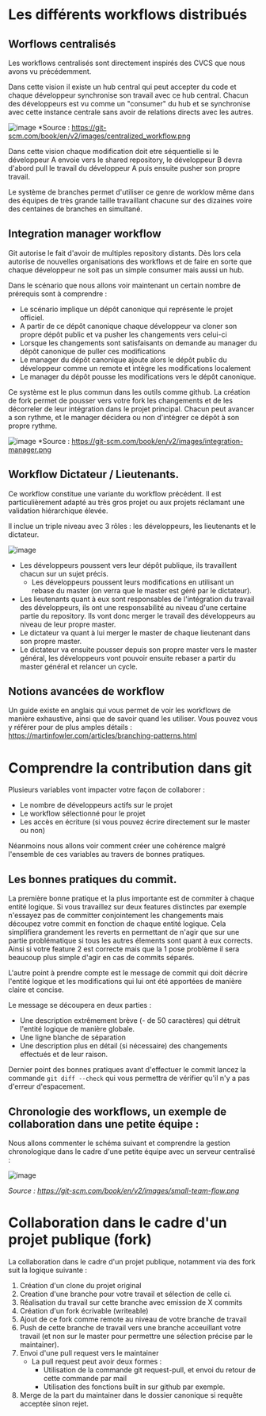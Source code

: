 # Les différents workflows distribués

## Worflows centralisés

Les workflows centralisés sont directement inspirés des CVCS que nous avons vu précédemment. 

Dans cette vision il existe un hub central qui peut accepter du code et chaque développeur synchronise son travail avec ce hub central. Chacun des développeurs est vu comme un "consumer" du hub et se synchronise avec cette instance centrale sans avoir de relations directs avec les autres. 

![image](https://git-scm.com/book/en/v2/images/centralized_workflow.png)
*Source : https://git-scm.com/book/en/v2/images/centralized_workflow.png

Dans cette vision chaque modification doit etre séquentielle si le développeur A envoie vers le shared repository, le développeur B devra d'abord pull le travail du développeur A puis ensuite pusher son propre travail.

Le système de branches permet d'utiliser ce genre de worklow même dans des équipes de très grande taille travaillant chacune sur des dizaines voire des centaines de branches en simultané. 

## Integration manager workflow

Git autorise le fait d'avoir de multiples repository distants. Dès lors cela autorise de nouvelles organisations des workflows et de faire en sorte que chaque développeur ne soit pas un simple consumer mais aussi un hub. 

Dans le scénario que nous allons voir maintenant un certain nombre de prérequis sont à comprendre : 

- Le scénario implique un dépôt canonique qui représente le projet officiel. 
- A partir de ce dépôt canonique chaque développeur va cloner son propre dépôt public et va pusher les changements vers celui-ci
- Lorsque les changements sont satisfaisants on demande au manager du dépôt canonique de puller ces modifications
- Le manager du dépôt canonique ajoute alors le dépôt public du développeur comme un remote et intègre les modifications localement
- Le manager du dépôt pousse les modifications vers le dépôt canonique. 

Ce système est le plus commun dans les outils comme github. La création de fork permet de pousser vers votre fork les changements et de les décorreler de leur intégration dans le projet principal. Chacun peut avancer a son rythme, et le manager décidera ou non d'intégrer ce dépôt à son propre rythme. 

![image](https://git-scm.com/book/en/v2/images/integration-manager.png)
*Source : https://git-scm.com/book/en/v2/images/integration-manager.png

## Workflow Dictateur / Lieutenants. 

Ce workflow constitue une variante du workflow précédent. Il est particulièrement adapté au très gros projet ou aux projets réclamant une validation hiérarchique élevée. 

Il inclue un triple niveau avec 3 rôles : les développeurs, les lieutenants et le dictateur. 

![image](https://git-scm.com/book/en/v2/images/benevolent-dictator.png)

- Les développeurs poussent vers leur dépôt publique, ils travaillent chacun sur un sujet précis. 
  - Les développeurs poussent leurs modifications en utilisant un rebase du master (on verra que le master est géré par le dictateur). 
- Les lieutenants quant à eux sont responsables de l'intégration du travail des développeurs, ils ont une responsabilité au niveau d'une certaine partie du repository. Ils vont donc merger le travail des développeurs au niveau de leur propre master.
- Le dictateur va quant à lui merger le master de chaque lieutenant dans son propre master.
- Le dictateur va ensuite pousser depuis son propre master vers le master général, les développeurs vont pouvoir ensuite rebaser a partir du master général et relancer un cycle. 

## Notions avancées de workflow

Un guide existe en anglais qui vous permet de voir les workflows de manière exhaustive, ainsi que de savoir quand les utiliser. Vous pouvez vous y référer pour de plus amples détails : https://martinfowler.com/articles/branching-patterns.html


# Comprendre la contribution dans git

Plusieurs variables vont impacter votre façon de collaborer : 

- Le nombre de développeurs actifs sur le projet
- Le workflow sélectionné pour le projet
- Les accès en écriture (si vous pouvez écrire directement sur le master ou non)

Néanmoins nous allons voir comment créer une cohérence malgré l'ensemble de ces variables au travers de bonnes pratiques. 

## Les bonnes pratiques du commit. 

La première bonne pratique et la plus importante est de commiter à chaque entité logique. Si vous travaillez sur deux features distinctes par exemple n'essayez pas de committer conjointement les changements mais découpez votre commit en fonction de chaque entité logique. Cela simplifiera grandement les reverts en permettant de n'agir que sur une partie problématique si tous les autres élements sont quant à eux corrects. Ainsi si votre feature 2 est correcte mais que la 1 pose problème il sera beaucoup plus simple d'agir en cas de commits séparés. 

L'autre point à prendre compte est le message de commit qui doit décrire l'entité logique et les modifications qui lui ont été apportées de manière claire et concise. 

Le message se découpera en deux parties :
- Une description extrêmement brève (- de 50 caractères) qui détruit l'entité logique de manière globale.
- Une ligne blanche de séparation
- Une description plus en détail (si nécessaire) des changements effectués et de leur raison. 

Dernier point des bonnes pratiques avant d'effectuer le commit lancez la commande `git diff --check` qui vous permettra de vérifier qu'il n'y a pas d'erreur d'espacement. 

## Chronologie des workflows, un exemple de collaboration dans une petite équipe : 

Nous allons commenter le schéma suivant et comprendre la gestion chronologique dans le cadre d'une petite équipe avec un serveur centralisé :

![image](https://git-scm.com/book/en/v2/images/small-team-flow.png)

*Source : https://git-scm.com/book/en/v2/images/small-team-flow.png*

# Collaboration dans le cadre d'un projet publique (fork)

La collaboration dans le cadre d'un projet publique, notamment via des fork suit la logique suivante :

1) Création d'un clone du projet original
2) Creation d'une branche pour votre travail et sélection de celle ci.
3) Réalisation du travail sur cette branche avec emission de X commits
4) Création d'un fork écrivable (writeable) 
5) Ajout de ce fork comme remote au niveau de votre branche de travail
6) Push de cette branche de travail vers une branche acceuillant votre travail (et non sur le master pour permettre une sélection précise par le maintainer). 
7) Envoi d'une pull request vers le maintainer
   - La pull request peut avoir deux formes :
     - Utilisation de la commande git request-pull, et envoi du retour de cette commande par mail
     - Utilisation des fonctions built in sur github par exemple.
8) Merge de la part du maintainer dans le dossier canonique si requête acceptée sinon rejet.

